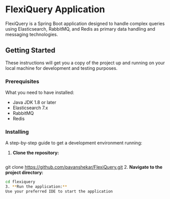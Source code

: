 # FlexiQuery Application

FlexiQuery is a Spring Boot application designed to handle complex queries using Elasticsearch, RabbitMQ, and Redis as primary data handling and messaging technologies.

## Getting Started

These instructions will get you a copy of the project up and running on your local machine for development and testing purposes.

### Prerequisites

What you need to have installed:

- Java JDK 1.8 or later
- Elasticsearch 7.x
- RabbitMQ
- Redis

### Installing

A step-by-step guide to get a development environment running:

1. **Clone the repository:**
   ```bash
  git clone https://github.com/pavanshekar/FlexiQuery.git
2. **Navigate to the project directory:**
  ```bash
  cd flexiquery
3. **Run the application:**
  Use your preferred IDE to start the application
